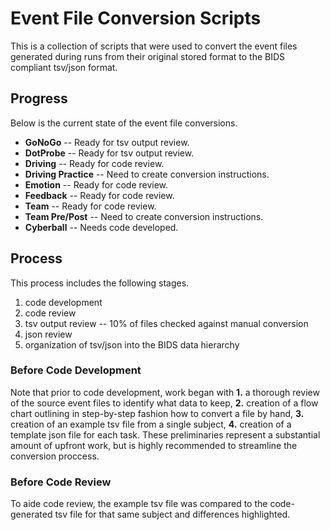 # Event File Conversion Scripts
This is a collection of scripts that were used to convert the event files generated during runs from their original stored format to the BIDS compliant tsv/json format.

## Progress
Below is the current state of the event file conversions.

+ **GoNoGo** -- Ready for tsv output review.
+ **DotProbe** -- Ready for tsv output review.
+ **Driving** -- Ready for code review.
+ **Driving Practice** -- Need to create conversion instructions.
+ **Emotion** -- Ready for code review.
+ **Feedback** -- Ready for code review.
+ **Team** -- Ready for code review.
+ **Team Pre/Post** -- Need to create conversion instructions.
+ **Cyberball** -- Needs code developed.

## Process
This process includes the following stages.

1. code development
2. code review
3. tsv output review -- 10% of files checked against manual conversion
4. json review
5. organization of tsv/json into the BIDS data hierarchy

### Before Code Development
Note that prior to code development, work began with **1.** a thorough review of the source event files to identify what data to keep, **2.** creation of a flow chart outlining in step-by-step fashion how to convert a file by hand, **3.** creation of an example tsv file from a single subject, **4.** creation of a template json file for each task. These preliminaries represent a substantial amount of upfront work, but is highly recommended to streamline the conversion proccess.

### Before Code Review
To aide code review, the example tsv file was compared to the code-generated tsv file for that same subject and differences highlighted.


